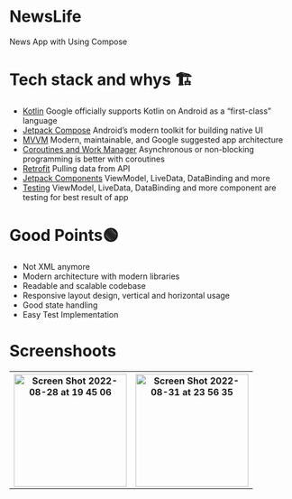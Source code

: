 # NewsLife

<p align="left">
News App with Using Compose
</p>

# Tech stack and whys 🏗

<ul align="left">
<li><a href="https://kotlinlang.org/">Kotlin</a> Google officially supports Kotlin on Android as a “first-class” language</li>
<li><a href="https://developer.android.com/jetpack/compose">Jetpack Compose</a> Android’s modern toolkit for building native UI </li>
<li><a href="https://developer.android.com/jetpack/guide"> MVVM</a> Modern, maintainable, and Google suggested app architecture</li>
<li><a href="https://kotlinlang.org/docs/coroutines-overview.html">Coroutines and Work Manager</a> Asynchronous or non-blocking programming is better with coroutines</li>
<li><a href="https://square.github.io/retrofit/">Retrofit</a> Pulling data from API </li>
<li><a href="https://developer.android.com/jetpack">Jetpack Components</a> ViewModel, LiveData, DataBinding and more </li>
<li><a href="https://developer.android.com/studio/test">Testing</a> ViewModel, LiveData, DataBinding and more component are testing for best result of app </li>
</ul>

#  Good Points🟢

<ul align="left">
<li>Not XML anymore </li>
<li>Modern architecture with modern libraries</li>
<li>Readable and scalable codebase</li>
<li>Responsive layout design, vertical and horizontal usage</li>
<li>Good state handling</li>
<li>Easy Test Implementation</li>
</ul>

# Screenshoots 

<table>
  <tr>
    <th><img width="200" alt="Screen Shot 2022-08-28 at 19 45 06" src="https://user-images.githubusercontent.com/32849662/187085223-8964214b-80e7-49ad-86e3-fc6bee8a72ef.png"></th>
    <th><img width="200" alt="Screen Shot 2022-08-31 at 23 56 35" src="https://user-images.githubusercontent.com/32849662/187780868-b1218a81-bd47-429e-b122-14dd6f7595ec.png"></th>
  </tr>
  <tr>
</table>
